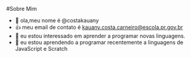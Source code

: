 #Sobre Mim
- 👋 ola,meu nome é @costakauany
- :+1: meu email de contato é kauany.costa.carneiro@escola.pr.gov.br
- 👀 eu estou interessado em aprender a programar novas linguagens.
- 🌱 eu estou aprendendo a programar recentemente a linguagens de JavaScript e Scratch


<!---
costakauany/costakauany is a ✨ special ✨ repository because its `README.md` (this file) appears on your GitHub profile.
You can click the Preview link to take a look at your changes.
--->
